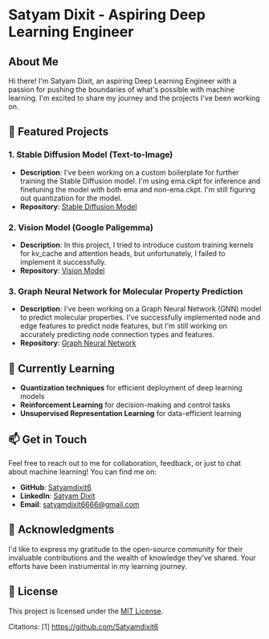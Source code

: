 # Satyam Dixit - Aspiring Deep Learning Engineer

## About Me

Hi there! I'm Satyam Dixit, an aspiring Deep Learning Engineer with a passion for pushing the boundaries of what's possible with machine learning. I'm excited to share my journey and the projects I've been working on.

## 🚀 Featured Projects

### 1. **Stable Diffusion Model (Text-to-Image)**

- **Description**: I've been working on a custom boilerplate for further training the Stable Diffusion model. I'm using ema.ckpt for inference and finetuning the model with both ema and non-ema.ckpt. I'm still figuring out quantization for the model.
- **Repository**: [Stable Diffusion Model](https://github.com/Satyamdixit6/stabke_diffusion_correct)

### 2. **Vision Model (Google Paligemma)**

- **Description**: In this project, I tried to introduce custom training kernels for kv_cache and attention heads, but unfortunately, I failed to implement it successfully.
- **Repository**: [Vision Model](https://github.com/Satyamdixit6/visionmodel_without_train)

### 3. **Graph Neural Network for Molecular Property Prediction**

- **Description**: I've been working on a Graph Neural Network (GNN) model to predict molecular properties. I've successfully implemented node and edge features to predict node features, but I'm still working on accurately predicting node connection types and features.
- **Repository**: [Graph Neural Network](https://github.com/Satyamdixit6)

## 🌱 Currently Learning

- **Quantization techniques** for efficient deployment of deep learning models
- **Reinforcement Learning** for decision-making and control tasks
- **Unsupervised Representation Learning** for data-efficient learning

## 📫 Get in Touch

Feel free to reach out to me for collaboration, feedback, or just to chat about machine learning! You can find me on:

- **GitHub**: [Satyamdixit6](https://github.com/Satyamdixit6)
- **LinkedIn**: [Satyam Dixit](https://www.linkedin.com/in/satyam-dixit-6/)
- **Email**: satyamdixit6666@gmail.com

## 🙏 Acknowledgments

I'd like to express my gratitude to the open-source community for their invaluable contributions and the wealth of knowledge they've shared. Your efforts have been instrumental in my learning journey.

## 📄 License

This project is licensed under the [MIT License](LICENSE).

Citations:
[1] https://github.com/Satyamdixit6

